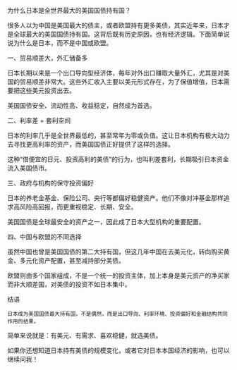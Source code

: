 为什么日本是全世界最大的美国国债持有国？

很多人以为中国是美国最大的债主，或者欧盟持有更多美债，其实近年来，日本才是全球最大的美国国债持有国。这背后既有历史原因，也有经济逻辑。下面简单说说为什么是日本，而不是中国或欧盟。

一、贸易顺差大，外汇储备多

日本长期以来是一个出口导向型经济体，每年对外出口赚取大量外汇，尤其是对美国的贸易顺差非常大。这些外汇收入主要以美元形式存在，为了保值增值，日本需要把这些美元投资出去。

美国国债安全、流动性高、收益稳定，自然成为首选。

二、利率差 + 套利空间

日本的利率几乎是全世界最低的，甚至常年为零或负值。这让日本机构有极大动力去寻找更高利率的资产，而美国国债正好提供了这样的选择。

这种“借便宜的日元、投资高利的美债”的行为，也叫利差套利，长期吸引日本资金流入美国债市。

三、政府与机构的保守投资偏好

日本的养老金基金、保险公司、央行等都偏好稳健资产。他们不像对冲基金那样追求高风险高回报，而更重视稳定、长期、安全。

美国国债是全球最安全的资产之一，因此成了日本大型机构的重要配置。

四、中国与欧盟的不同选择

虽然中国也曾是美国国债的第二大持有国，但这几年中国在去美元化，转向购买黄金、多元化资产配置，甚至减持部分美债。

欧盟则由多个国家组成，不是一个统一的投资主体，加上本身是美元资产的净买家而非大顺差国，对美债的投资不如日本集中。

结语

	日本成为美国国债最大持有国，不是偶然，而是出口导向、利率环境、投资偏好和金融结构共同作用的结果。

简单来说就是：有美元、有需求、喜欢稳健，就选美债。

如果你还想知道日本持有美债的规模变化，或者它对日本本国经济的影响，也可以继续问我！